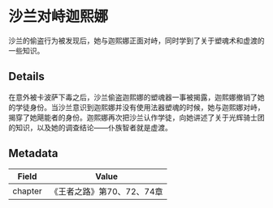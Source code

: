 # 沙兰对峙迦熙娜
沙兰的偷盗行为被发现后，她与迦熙娜正面对峙，同时学到了关于塑魂术和虚渡的一些知识。

## Details
在意外被卡波萨下毒之后，沙兰偷盗迦熙娜的塑魂器一事被揭露，迦熙娜撤销了她的学徒身份。当沙兰意识到迦熙娜并没有使用法器塑魂的时候，她与迦熙娜对峙，揭穿了她飓能者的身份。迦熙娜再次把沙兰认作学徒，向她讲述了关于光辉骑士团的知识，以及她的调查结论——仆族智者就是虚渡。

## Metadata
| Field | Value |
| ----- | ----- |
| chapter | 《王者之路》第70、72、74章 |
